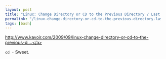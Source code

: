 ```yaml
---
layout: post
title: "Linux: Change Directory or CD to the Previous Directory / Last Path"
permalink: "/linux-change-directory-or-cd-to-the-previous-directory-last-path/"
tags: [bash]
---
```


<a href="http://www.kavoir.com/2009/09/linux-change-directory-or-cd-to-the-previous-directory-last-path.html">http://www.kavoir.com/2009/09/linux-change-directory-or-cd-to-the-previous-di...</a>

<code>cd -</code> Sweet.
